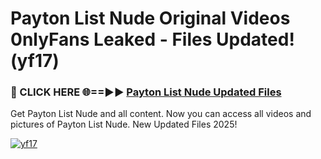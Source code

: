 # Payton List Nude Original Videos 0nlyFans Leaked - Files Updated! (yf17)

<h3>🔴 CLICK HERE 🌐==►► <a href="https://tinyurl.com/4mcuefdz" rel="nofollow">Payton List Nude Updated Files</a></h3>

Get Payton List Nude and all content. Now you can access all videos and pictures of Payton List Nude. New Updated Files 2025!

[![yf17](https://i.imgur.com/StAQSOY.gif)](https://tinyurl.com/4mcuefdz)
